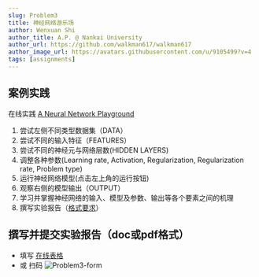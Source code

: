 ```yaml
---
slug: Problem3
title: 神经网络游乐场
author: Wenxuan Shi
author_title: A.P. @ Nankai University
author_url: https://github.com/walkman617/walkman617
author_image_url: https://avatars.githubusercontent.com/u/9105499?v=4
tags: [assignments]
---
```


## 案例实践
在线实践 [A Neural Network Playground](https://playground.tensorflow.org/) 
1. 尝试左侧不同类型数据集（DATA）
2. 尝试不同的输入特征（FEATURES）
3. 尝试不同的神经元与网络层数(HIDDEN LAYERS)
4. 调整各种参数(Learning rate, Activation, Regularization, Regularization rate, Problem type)
5. 运行神经网络模型(点击左上角的运行按钮)
6. 观察右侧的模型输出（OUTPUT）
7. 学习并掌握神经网络的输入、模型及参数、输出等各个要素之间的机理
8. 撰写实验报告（[格式要求](https://docs.qq.com/doc/DYlF1RVZjREhFZUlz)）

## 撰写并提交实验报告（doc或pdf格式）
- 填写 [在线表格](https://docs.qq.com/form/page/DYndKcUhpRWRVeXpG) 
- 或 扫码
![Problem3-form](/img/tutorial/Problem3-form.png) 

